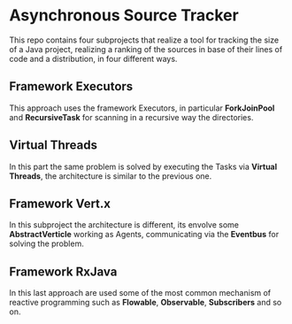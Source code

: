 # Asynchronous Source Tracker
This repo contains four subprojects that realize a tool for tracking the size of a Java project,
realizing a ranking of the sources in base of their lines of code and a distribution, in four different ways.

## Framework Executors
This approach uses the framework Executors, in particular **ForkJoinPool** and **RecursiveTask** for scanning in a recursive way the directories.

## Virtual Threads
In this part the same problem is solved by executing the Tasks via **Virtual Threads**, the architecture is similar to the previous one.

## Framework Vert.x
In this subproject the architecture is different, its envolve some **AbstractVerticle** working as Agents, communicating via the **Eventbus** for solving the problem.

## Framework RxJava
In this last approach are used some of the most common mechanism of reactive programming such as **Flowable**, **Observable**, **Subscribers** and so on.
